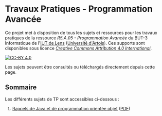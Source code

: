 # Travaux Pratiques - Programmation Avancée

Ce projet met à disposition de tous les sujets et ressources pour les travaux
pratiques de la ressource *R5.A.05 - Programmation Avancée* du BUT-3
Informatique de l'[IUT de Lens](http://www.iut-lens.univ-artois.fr)
([Université d'Artois](http://www.univ-artois.fr)).
Ces supports sont disponibles sous licence
[*Creative Commons Attribution 4.0 International*](LICENSE.md).

[![CC-BY 4.0](https://i.creativecommons.org/l/by/4.0/88x31.png)](https://creativecommons.org/licenses/by/4.0/)

Les sujets peuvent être consultés ou téléchargés directement depuis cette page.

## Sommaire

Les différents sujets de TP sont accessibles ci-dessous :

1. [Rappels de Java et de programmation orientée objet](tp/TP01)
   ([PDF](/../builds/artifacts/main/file/tp/TP01.pdf?job=sujets))
